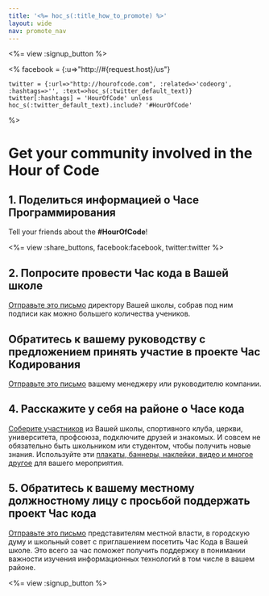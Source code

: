 ```yaml
---
title: '<%= hoc_s(:title_how_to_promote) %>'
layout: wide
nav: promote_nav
---
```

<%= view :signup_button %>

<%
    facebook = {:u=>"http://#{request.host}/us"}

    twitter = {:url=>"http://hourofcode.com", :related=>'codeorg', :hashtags=>'', :text=>hoc_s(:twitter_default_text)}
    twitter[:hashtags] = 'HourOfCode' unless hoc_s(:twitter_default_text).include? '#HourOfCode'
%>

# Get your community involved in the Hour of Code

## 1. Поделиться информацией о Часе Программирования

Tell your friends about the **#HourOfCode**!

<%= view :share_buttons, facebook:facebook, twitter:twitter %>

## 2. Попросите провести Час кода в Вашей школе

[Отправьте это письмо](<%= resolve_url('/promote/resources#sample-emails') %>) директору Вашей школы, собрав под ним подписи как можно большего количества учеников.

## Обратитесь к вашему руководству с предложением принять участие в проекте Час Кодирования

[Отправьте это письмо](<%= resolve_url('/promote/resources#sample-emails') %>) вашему менеджеру или руководителю компании.

## 4. Расскажите у себя на районе о Часе кода

[Соберите участников](<%= resolve_url('/promote/resources#sample-emails') %>) из Вашей школы, спортивного клуба, церкви, университета, профсоюза, подключите друзей и знакомых. И совсем не обязательно быть школьником или студентом, чтобы получить новые знания. Используйте эти [плакаты, баннеры, наклейки, видео и многое другое](<%= resolve_url('/promote/resources') %>) для вашего мероприятия.

## 5. Обратитесь к вашему местному должностному лицу c просьбой поддержать проект Час кода

[Отправьте это письмо](<%= resolve_url('/promote/resources#sample-emails') %>) представителям местной власти, в городскую думу и школьный совет с приглашением посетить Час Кода в Вашей школе. Это всего за час поможет получить поддержку в понимании важности изучения информационных технологий в том числе в вашем районе.

<%= view :signup_button %>